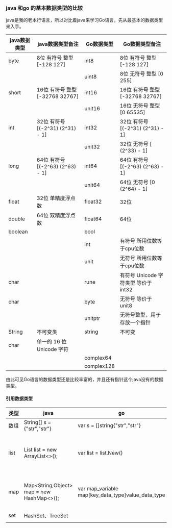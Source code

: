 ### java 和go 的基本数据类型的比较



java是我的老本行语言，所以对比着java来学习Go语言，先从最基本的数据类型来入手。

| java数据类型 | java数据类型备注                      | Go数据类型 | Go数据类型备注                        |
| ------------ | ------------------------------------- | ---------- | ------------------------------------- |
| byte         | 8位 有符号 整型 [-128   127]          | int8       | 8位 有符号 整型 [-128   127]          |
|              |                                       | uint8      | 8位 无符号 整型 [0   255]             |
| short        | 16位 有符号 整型 [-32768  32767]      | int16      | 16位 有符号 整型 [-32768  32767]      |
|              |                                       | unit16     | 16位 无符号 整型 [0  65535]           |
| int          | 32位 有符号 [(-2^31)      (2^31) - 1] | int32      | 32位 有符号 [(-2^31)      (2^31) - 1] |
|              |                                       | unit32     | 32位 无符号 [      (2^33) - 1]        |
| long         | 64位 有符号 [(-2^63)    (2^63) - 1]   | int64      | 64位 有符号 [(-2^63)    (2^63) - 1]   |
|              |                                       | unit64     | 64位 无符号 [0    (2^64) - 1]         |
| float        | 32位  单精度浮点数                    | float32    | 32位                                  |
| double       | 64位  双精度浮点数                    | float64    | 64位                                  |
| boolean      |                                       | bool       |                                       |
|              |                                       | int        | 有符号     所用位数等于cpu位数        |
|              |                                       | unit       | 无符号    所用位数等于cpu位数         |
| char         |                                       | rune       | 有符号 Unicode 字符类型 等价于int32   |
| char         |                                       | byte       | 无符号   等价于unit8                  |
|              |                                       | unitptr    | 无符号整型，用于存放一个指针          |
| String       | 不可变类                              | string     | 不可变                                |
| char         | 单一的 16 位 Unicode 字符             |            |                                       |
|              |                                       | complex64  |                                       |
|              |                                       | complex128 |                                       |

由此可见Go语言的数据类型还是比较丰富的，并且还有指针这个java没有的数据类型。

#### 引用数据类型

| 类型 | java                                      | go                                                 | 备注                 |
| ---- | ----------------------------------------- | -------------------------------------------------- | -------------------- |
| 数组 | String[] s = {"str","str"}                | var s = []string{"str","str"}                      |                      |
| list | List<String> list = new ArrayList<>();    | var list = list.New()                              | go的list可以左插右插 |
| map  | Map<String,Object> map = new HashMap<>(); | var map_variable map[key_data_type]value_data_type | go的map需要make一下  |
| set  | HashSet、TreeSet                          |                                                    |                      |
|      |                                           |                                                    |                      |

